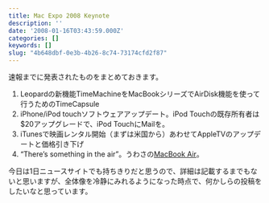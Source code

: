 ```yaml
---
title: Mac Expo 2008 Keynote
description: ''
date: '2008-01-16T03:43:59.000Z'
categories: []
keywords: []
slug: "4b648dbf-0e3b-4b26-8c74-73174cfd2f87"
---
```

速報までに発表されたものをまとめておきます。

1.  Leopardの新機能TimeMachineをMacBookシリーズでAirDisk機能を使って行うためのTimeCapsule
2.  iPhone/iPod touchソフトウェアアップデート。iPod Touchの既存所有者は$20アップグレードで、iPod TouchにMailを。
3.  iTunesで映画レンタル開始（まずは米国から）あわせてAppleTVのアップデートと価格引き下げ
4.  “There’s something in the air”。うわさの[MacBook Air](http://www.apple.com/jp/macbookair/)。

今日は1日ニュースサイトでも持ちきりだと思うので、詳細は記載するまでもないと思いますが、全体像を冷静にみれるようになった時点で、何かしらの投稿をしたいなと思っています。